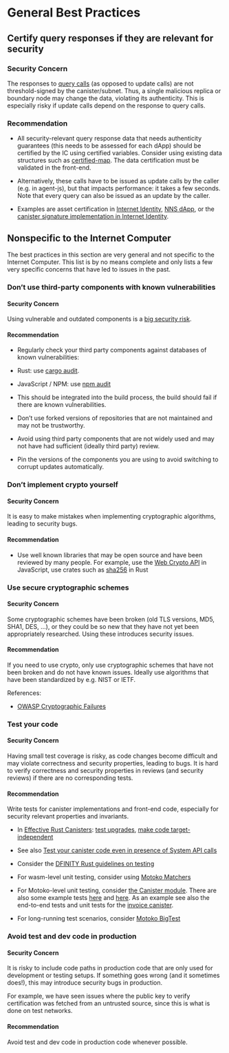 # General Best Practices

## Certify query responses if they are relevant for security

### Security Concern

The responses to [query calls](../../../references/ic-interface-spec#https-interface) (as opposed to update calls) are not threshold-signed by the canister/subnet. Thus, a single malicious replica or boundary node may change the data, violating its authenticity. This is especially risky if update calls depend on the response to query calls.

### Recommendation

-   All security-relevant query response data that needs authenticity guarantees (this needs to be assessed for each dApp) should be certified by the IC using certified variables. Consider using existing data structures such as [certified-map](https://github.com/dfinity/cdk-rs/tree/main/src/ic-certified-map). The data certification must be validated in the front-end.

-   Alternatively, these calls have to be issued as update calls by the caller (e.g. in agent-js), but that impacts performance: it takes a few seconds. Note that every query can also be issued as an update by the caller.

-   Examples are asset certification in [Internet Identity](https://github.com/dfinity/internet-identity/blob/b29a6f68bbe5a49d048e12bc7a3263a9f43d080b/src/internet_identity/src/main.rs#L775-L808), [NNS dApp](https://github.com/dfinity/nns-dapp/blob/372c3562127d70c2fde059bc9c268e8ae858583e/rs/src/assets.rs#L121-L145), or the [canister signature implementation in Internet Identity](https://github.com/dfinity/internet-identity/blob/main/src/internet_identity/src/signature_map.rs).

## Nonspecific to the Internet Computer

The best practices in this section are very general and not specific to the Internet Computer. This list is by no means complete and only lists a few very specific concerns that have led to issues in the past.

### Don’t use third-party components with known vulnerabilities

#### Security Concern

Using vulnerable and outdated components is a [big security risk](https://owasp.org/Top10/A06_2021-Vulnerable_and_Outdated_Components/).

#### Recommendation

-   Regularly check your third party components against databases of known vulnerabilities:

-   Rust: use [cargo audit](https://crates.io/crates/cargo-audit).

-   JavaScript / NPM: use [npm audit](https://docs.npmjs.com/cli/v8/commands/npm-audit)

-   This should be integrated into the build process, the build should fail if there are known vulnerabilities.

-   Don’t use forked versions of repositories that are not maintained and may not be trustworthy.

-   Avoid using third party components that are not widely used and may not have had sufficient (ideally third party) review.

-   Pin the versions of the components you are using to avoid switching to corrupt updates automatically.

### Don’t implement crypto yourself

#### Security Concern

It is easy to make mistakes when implementing cryptographic algorithms, leading to security bugs.

#### Recommendation

-   Use well known libraries that may be open source and have been reviewed by many people. For example, use the [Web Crypto API](https://developer.mozilla.org/en-US/docs/Web/API/Web_Crypto_API) in JavaScript, use crates such as [sha256](https://crates.io/crates/sha256) in Rust

### Use secure cryptographic schemes

#### Security Concern

Some cryptographic schemes have been broken (old TLS versions, MD5, SHA1, DES, …​), or they could be so new that they have not yet been appropriately researched. Using these introduces security issues.

#### Recommendation

If you need to use crypto, only use cryptographic schemes that have not been broken and do not have known issues. Ideally use algorithms that have been standardized by e.g. NIST or IETF.

References:

-   [OWASP Cryptographic Failures](https://owasp.org/Top10/A02_2021-Cryptographic_Failures/)

### Test your code

#### Security Concern

Having small test coverage is risky, as code changes become difficult and may violate correctness and security properties, leading to bugs. It is hard to verify correctness and security properties in reviews (and security reviews) if there are no corresponding tests.

#### Recommendation

Write tests for canister implementations and front-end code, especially for security relevant properties and invariants.

-   In [Effective Rust Canisters](https://mmapped.blog/posts/01-effective-rust-canisters.html): [test upgrades](https://mmapped.blog/posts/01-effective-rust-canisters.html#test-upgrades), [make code target-independent](https://mmapped.blog/posts/01-effective-rust-canisters.html#target-independent)

-   See also [Test your canister code even in presence of System API calls](rust-canister-development-security-best-practices#test-your-canister-code)

-   Consider the [DFINITY Rust guidelines on testing](https://docs.dfinity.systems/dfinity/spec/meta/rust.html#_tests)

-   For wasm-level unit testing, consider using [Motoko Matchers](https://github.com/kritzcreek/motoko-matchers)

-   For Motoko-level unit testing, consider [the Canister module](https://kritzcreek.github.io/motoko-matchers/Canister.html). There are also some example tests [here](https://github.com/dfinity/motoko-base/blob/master/test/resultTest.mo) and [here](https://github.com/dfinity/motoko-base/blob/master/test/textTest.mo). As an example see also the end-to-end tests and unit tests for the [invoice canister](https://github.com/dfinity/invoice-canister).

-   For long-running test scenarios, consider [Motoko BigTest](https://github.com/matthewhammer/motoko-bigtest)

### Avoid test and dev code in production

#### Security Concern

It is risky to include code paths in production code that are only used for development or testing setups. If something goes wrong (and it sometimes does!), this may introduce security bugs in production.

For example, we have seen issues where the public key to verify certification was fetched from an untrusted source, since this is what is done on test networks.

#### Recommendation

Avoid test and dev code in production code whenever possible.
